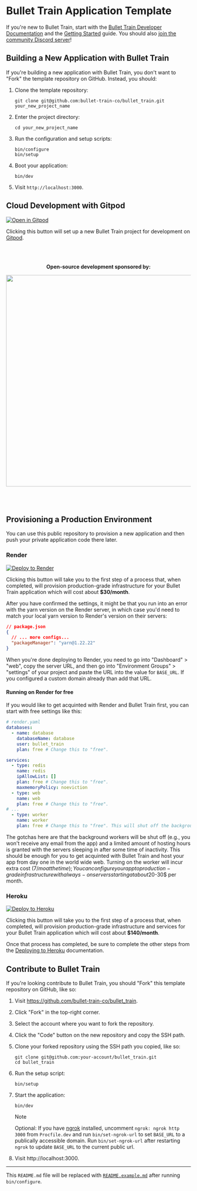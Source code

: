 # Bullet Train Application Template
If you're new to Bullet Train, start with the [Bullet Train Developer Documentation](https://bullettrain.co/docs) and the [Getting Started](https://bullettrain.co/docs/getting-started) guide. You should also [join the community Discord server](https://discord.gg/gmfybM8kA6)!

## Building a New Application with Bullet Train
If you're building a new application with Bullet Train, you don't want to "Fork" the template repository on GitHub. Instead, you should:

1. Clone the template repository:

    ```
    git clone git@github.com:bullet-train-co/bullet_train.git your_new_project_name
    ```

2. Enter the project directory:

    ```
    cd your_new_project_name
    ```

3. Run the configuration and setup scripts:

    ```
    bin/configure
    bin/setup
    ```
    
4. Boot your application:

    ```
    bin/dev
    ```
    
5. Visit `http://localhost:3000`.

## Cloud Development with Gitpod

[![Open in Gitpod](https://gitpod.io/button/open-in-gitpod.svg)](https://gitpod.io/#https://github.com/bullet-train-co/bullet_train)

Clicking this button will set up a new Bullet Train project for development on [Gitpod](https://gitpod.io).

<br>
<br>

<p align="center">
<strong>Open-source development sponsored by:</strong>
</p>

<p align="center">
<a href="https://www.clickfunnels.com"><img src="https://images.clickfunnel.com/uploads/digital_asset/file/176632/clickfunnels-dark-logo.svg" width="575" /></a>
</p>

<br>
<br>

## Provisioning a Production Environment
You can use this public repository to provision a new application and then push your private application code there later.

### Render

[![Deploy to Render](https://render.com/images/deploy-to-render-button.svg)](https://render.com/deploy?repo=https://github.com/bullet-train-co/bullet_train)

Clicking this button will take you to the first step of a process that, when completed, will provision production-grade infrastructure for your Bullet Train application which will cost about **$30/month**.

After you have confirmed the settings, it might be that you run into an error with the yarn version on the Render server, in which case you'd need to match your local yarn version to Render's version on their servers:

```json
// package.json
{
  // ... more configs...
  "packageManager": "yarn@1.22.22"
}
```

When you're done deploying to Render, you need to go into "Dashboard" > "web", copy the server URL, and then go into "Environment Groups" > "settings" of your project and paste the URL into the value for `BASE_URL`. If you configured a custom domain already than add that URL.

#### Running on Render for free

If you would like to get acquinted with Render and Bullet Train first, you can start with free settings like this:

```yaml
# render.yaml
databases:
  - name: database
    databaseName: database
    user: bullet_train
    plan: free # Change this to "free".

services:
  - type: redis
    name: redis
    ipAllowList: []
    plan: free # Change this to "free".
    maxmemoryPolicy: noeviction
  - type: web
    name: web
    plan: free # Change this to "free".
# ...
  - type: worker
    name: worker
    plan: free # Change this to "free". This will shut off the background worker.
```

The gotchas here are that the background workers will be shut off (e.g., you won't receive any email from the app) and a limited amount of hosting hours is granted with the servers sleeping in after some time of inactivity. This should be enough for you to get acquinted with Bullet Train and host your app from day one in the world wide web. Turning on the worker will incur extra cost ($7/mo at the time); You can configure your app to production-grade infrastructure with always-on servers starting at about 20$-30$ per month.

### Heroku

[![Deploy to Heroku](https://www.herokucdn.com/deploy/button.svg)](https://heroku.com/deploy?template=http://github.com/bullet-train-co/bullet_train)

Clicking this button will take you to the first step of a process that, when completed, will provision production-grade infrastructure and services for your Bullet Train application which will cost about **$140/month**.

Once that process has completed, be sure to complete the other steps from the [Deploying to Heroku](https://bullettrain.co/docs/heroku) documentation.

## Contribute to Bullet Train
If you're looking contribute to Bullet Train, you should "Fork" this template repository on GitHub, like so:

1. Visit https://github.com/bullet-train-co/bullet_train.
2. Click "Fork" in the top-right corner.
3. Select the account where you want to fork the repository.
4. Click the "Code" button on the new repository and copy the SSH path.
5. Clone your forked repository using the SSH path you copied, like so:

    ```
    git clone git@github.com:your-account/bullet_train.git
    cd bullet_train
    ```

6. Run the setup script:

    ```
    bin/setup
    ```

7. Start the application:

    ```
    bin/dev
    ```

    > [!NOTE]
    > Optional: If you have [ngrok](https://ngrok.com/) installed, uncomment `ngrok: ngrok http 3000` from `Procfile.dev` and run
    > `bin/set-ngrok-url` to set `BASE_URL` to a publically accessible domain.
    > Run `bin/set-ngrok-url` after restarting `ngrok` to update `BASE_URL` to
    > the current public url.

8. Visit http://localhost:3000.

---

This `README.md` file will be replaced with [`README.example.md`](./README.example.md) after running `bin/configure`.
